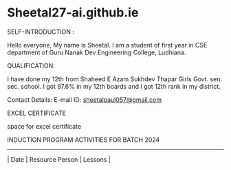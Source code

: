 # Sheetal27-ai.github.ie



SELF-INTRODUCTION :

Hello everyone, My name is Sheetal.
I am a student of first year in CSE department of Guru Nanak Dev Engineering College, Ludhiana.



QUALIFICATION:



   I have done my 12th from Shaheed E Azam Sukhdev Thapar Girls Govt. sen. sec. school.
I got 97.6% in my 12th boards and I got 12th rank in my district.

Contact Details:
E-mail ID: sheetalpaul057@gmail.com


EXCEL CERTIFICATE

space for excel certificate


INDUCTION PROGRAM ACTIVITIES FOR BATCH 2024

___________________________________
|  Date  |  Resource Person  |   Lessons  |






